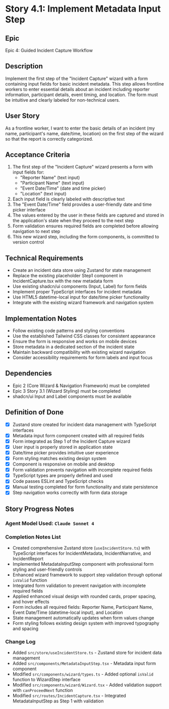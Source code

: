 # Story 4.1: Implement Metadata Input Step

## Epic
Epic 4: Guided Incident Capture Workflow

## Description
Implement the first step of the "Incident Capture" wizard with a form containing input fields for basic incident metadata. This step allows frontline workers to enter essential details about an incident including reporter information, participant details, event timing, and location. The form must be intuitive and clearly labeled for non-technical users.

## User Story
As a frontline worker, I want to enter the basic details of an incident (my name, participant's name, date/time, location) on the first step of the wizard so that the report is correctly categorized.

## Acceptance Criteria
1. The first step of the "Incident Capture" wizard presents a form with input fields for:
   - "Reporter Name" (text input)
   - "Participant Name" (text input) 
   - "Event Date/Time" (date and time picker)
   - "Location" (text input)
2. Each input field is clearly labeled with descriptive text
3. The "Event Date/Time" field provides a user-friendly date and time picker interface
4. The values entered by the user in these fields are captured and stored in the application's state when they proceed to the next step
5. Form validation ensures required fields are completed before allowing navigation to next step
6. This new wizard step, including the form components, is committed to version control

## Technical Requirements
- Create an incident data store using Zustand for state management
- Replace the existing placeholder Step1 component in IncidentCapture.tsx with the new metadata form
- Use existing shadcn/ui components (Input, Label) for form fields
- Implement proper TypeScript interfaces for incident metadata
- Use HTML5 datetime-local input for date/time picker functionality
- Integrate with the existing wizard framework and navigation system

## Implementation Notes
- Follow existing code patterns and styling conventions
- Use the established Tailwind CSS classes for consistent appearance
- Ensure the form is responsive and works on mobile devices
- Store metadata in a dedicated section of the incident state
- Maintain backward compatibility with existing wizard navigation
- Consider accessibility requirements for form labels and input focus

## Dependencies
- Epic 2 (Core Wizard & Navigation Framework) must be completed
- Epic 3 Story 3.1 (Wizard Styling) must be completed
- shadcn/ui Input and Label components must be available

## Definition of Done
- [x] Zustand store created for incident data management with TypeScript interfaces
- [x] Metadata input form component created with all required fields
- [x] Form integrated as Step 1 of the Incident Capture wizard
- [x] User input is properly stored in application state
- [x] Date/time picker provides intuitive user experience
- [x] Form styling matches existing design system
- [x] Component is responsive on mobile and desktop
- [x] Form validation prevents navigation with incomplete required fields
- [x] TypeScript types are properly defined and used
- [x] Code passes ESLint and TypeScript checks
- [x] Manual testing completed for form functionality and state persistence
- [x] Step navigation works correctly with form data storage

## Story Progress Notes

### Agent Model Used: `Claude Sonnet 4`

### Completion Notes List
- Created comprehensive Zustand store (`useIncidentStore.ts`) with TypeScript interfaces for IncidentMetadata, IncidentNarrative, and IncidentReport
- Implemented MetadataInputStep component with professional form styling and user-friendly controls
- Enhanced wizard framework to support step validation through optional `isValid` function
- Integrated form validation to prevent navigation with incomplete required fields
- Applied enhanced visual design with rounded cards, proper spacing, and hover effects
- Form includes all required fields: Reporter Name, Participant Name, Event Date/Time (datetime-local input), and Location
- State management automatically updates when form values change
- Form styling follows existing design system with improved typography and spacing

### Change Log
- Added `src/store/useIncidentStore.ts` - Zustand store for incident data management
- Added `src/components/MetadataInputStep.tsx` - Metadata input form component  
- Modified `src/components/wizard/types.ts` - Added optional `isValid` function to WizardStep interface
- Modified `src/components/wizard/Wizard.tsx` - Added validation support with `canProceedNext` function
- Modified `src/routes/IncidentCapture.tsx` - Integrated MetadataInputStep as Step 1 with validation